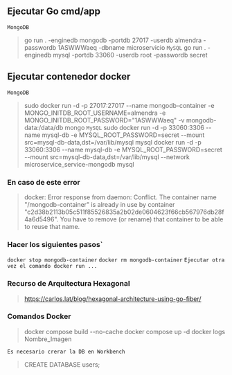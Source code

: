 ## Ejecutar Go cmd/app
`MongoDB`
> go run . -enginedb mongodb -portdb 27017 -userdb almendra -passwordb 1ASWWWaeq -dbname microservicio
`MySQL`
>go run . -enginedb mysql -portdb 33060 -userdb root -passwordb secret
## Ejecutar contenedor docker
`MongoDB`
> sudo docker run -d -p 27017:27017 --name mongodb-container -e MONGO_INITDB_ROOT_USERNAME=almendra -e MONGO_INITDB_ROOT_PASSWORD="1ASWWWaeq" -v mongodb-data:/data/db mongo
`MySQL`
>sudo docker run -d -p 33060:3306 --name mysql-db  -e MYSQL_ROOT_PASSWORD=secret --mount src=mysql-db-data,dst=/var/lib/mysql mysql
>docker run -d -p 33060:3306 --name mysql-db  -e MYSQL_ROOT_PASSWORD=secret --mount src=mysql-db-data,dst=/var/lib/mysql --network microservice_service-mongodb mysql 

### En caso de este error
>docker: Error response from daemon: Conflict. The container name "/mongodb-container" is already in use by container "c2d38b2113b05c511f85526835a2b02de0604623f66cb567976db28f4a6d5496". You have to remove (or rename) that container to be able to reuse that name.

### Hacer los siguientes pasos`
`docker stop mongodb-container`
`docker rm mongodb-container`
`Ejecutar otra vez el comando docker run ...`

### Recurso de Arquitectura Hexagonal
>https://carlos.lat/blog/hexagonal-architecture-using-go-fiber/


### Comandos Docker
>docker compose build --no-cache
>docker compose up -d
>docker logs Nombre_Imagen

`Es necesario crerar la DB en Workbench`
>CREATE DATABASE users;
